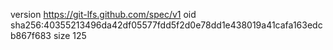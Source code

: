 version https://git-lfs.github.com/spec/v1
oid sha256:40355213496da42df05577fdd5f2d0e78dd1e438019a41cafa163edcb867f683
size 125
